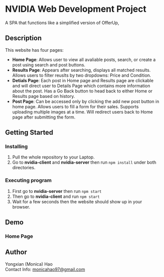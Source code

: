 # NVIDIA Web Development Project

A SPA that functions like a simplified version of OfferUp,

## Description

This website has four pages:
* **Home Page**: Allows user to view all avaliable posts, search, or create a post using search and post buttons.
* **Results Page**: Appears after searching, displays all matched results. Allows users to filter reuslts by two dropdowns: Price and Condition.
* **Detials Page**: Each post in Home page and Results page are clickable and will direct user to Details Page which contains more information about the post.
                    Has a Go Back button to head back to either Home or Results page based on history.
* **Post Page**: Can be accessed only by clicking the add new post button in home page. Allows users to fill a form for their sales. 
                  Supports uploading multiple images at a time. Will redirect users back to Home page after submitting the form.
## Getting Started

### Installing

1. Pull the whole repository to your Laptop.
2. Go to **nvidia-client** and **nvidia-server** then run ``` npm install ``` under both directories.

### Executing program

1. First go to **nvidia-server** then run ``` npm start ```
2. Then go to **nvidia-client** and run ``` npm start ```
3. Wait for a few seconds then the website should show up in your browser.

## Demo

### Home Page

## Author

Yongxian (Monica) Hao </br>
Contact Info: monicahao97@gmail.com
